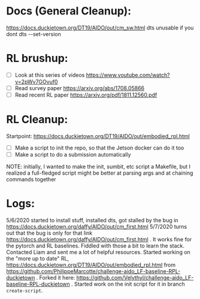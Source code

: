 # Docs (General Cleanup):
https://docs.duckietown.org/DT19/AIDO/out/cm_sw.html
dts unusable if you dont dts --set-version

# RL brushup:

- [ ] Look at this series of videos https://www.youtube.com/watch?v=2pWv7GOvuf0
- [ ] Read survey paper https://arxiv.org/abs/1708.05866
- [ ] Read recent RL paper https://arxiv.org/pdf/1811.12560.pdf

# RL Cleanup:
Startpoint: https://docs.duckietown.org/DT19/AIDO/out/embodied_rpl.html

- [ ] Make a script to init the repo, so that the Jetson docker can do it too
- [ ] Make a script to do a submission automatically

NOTE: initially, I wanted to make the init, sumbit, etc script a Makefile, but I realized a full-fledged script might be better at parsing args and at chaining commands together

# Logs:
5/6/2020 started to install stuff, installed dts, got stalled by the bug in https://docs.duckietown.org/daffy/AIDO/out/cm_first.html
5/7/2020 turns out that the bug is only for that link https://docs.duckietown.org/daffy/AIDO/out/cm_first.html . It works fine for the pytorch and RL baselines. Fiddled with those a bit to learn the stack. Contacted Liam and sent me a lot of helpful resources. Started working on the "more up to date" RL, https://docs.duckietown.org/DT19/AIDO/out/embodied_rpl.html from https://github.com/PhilippeMarcotte/challenge-aido_LF-baseline-RPL-duckietown . Forked it here: https://github.com/Velythyl/challenge-aido_LF-baseline-RPL-duckietown . Started work on the init script for it in branch `create-script`.
